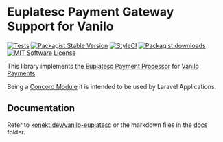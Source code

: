 # Euplatesc Payment Gateway Support for Vanilo

[![Tests](https://img.shields.io/github/actions/workflow/status/vanilophp/euplatesc/tests.yml?branch=master&style=flat-square)](https://github.com/vanilophp/euplatesc/actions?query=workflow%3Atests)
[![Packagist Stable Version](https://img.shields.io/packagist/v/vanilo/euplatesc.svg?style=flat-square&label=stable)](https://packagist.org/packages/vanilo/euplatesc)
[![StyleCI](https://styleci.io/repos/230225749/shield?branch=master)](https://styleci.io/repos/230225749)
[![Packagist downloads](https://img.shields.io/packagist/dt/vanilo/euplatesc.svg?style=flat-square)](https://packagist.org/packages/vanilo/euplatesc)
[![MIT Software License](https://img.shields.io/badge/license-MIT-blue.svg?style=flat-square)](LICENSE)

This library implements the [Euplatesc Payment Processor](https://www.euplatesc.ro/) for
[Vanilo Payments](https://vanilo.io/docs/3.x/payments).

Being a [Concord Module](https://konekt.dev/concord/1.x/modules) it is intended to be used by
Laravel Applications.

## Documentation

Refer to [konekt.dev/vanilo-euplatesc](https://konekt.dev/vanilo-euplatesc) or the markdown files in
the [docs](docs/) folder.
